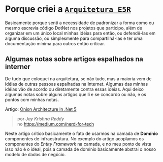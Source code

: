 # Porque criei a [`Arquitetura E5R`][e5r]

Basicamente porque senti a necessidade de padronizar a forma como eu mesmo escrevia
código DotNet nos projetos que participo, além de organizar em um único local minhas
idéias para então, ou defendê-las em alguma discussão, ou simplesmente para compartilhá-las
e ter uma documentação mínima para outros então criticar.

## Algumas notas sobre artigos espalhados na interner

De tudo que coloquei na arquitetura, se não tudo, mas a maioria vem de idéias de outras
pessoas espalhadas na Internet. Algumas das minhas idéias vão de acordo ou diretamente
contra essas idéias. Aqui deixo algumas notas sobre alguns artigos que li e se
concordo ou não, e os pontos com minhas notas.

Artigo: [Onion Architecture In .Net 5](https://medium.com/nerd-for-tech/onion-architecture-in-net-5-deb04efe9df0)
> por *Jay Krishna Reddy* <br />
> no https://medium.com/nerd-for-tech


Neste artigo critico basicamente o fato de usarmos na camada de **Domínio** componentes de
infraestrutura. No exemplo do artigo acoplamos os componentes do *Entity Framework* na camada,
e no meu ponto de vista isso não é o ideal, pois a camada de domínio basicamente abstrai o
nosso modelo de dados de negócio.

[e5r]: https://github.com/e5r/e5r.architecture
